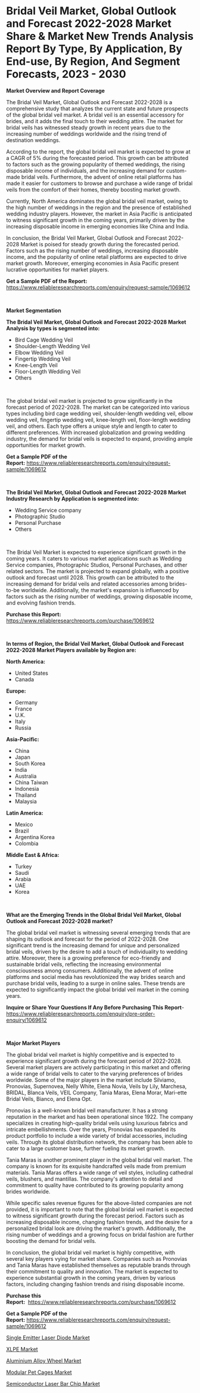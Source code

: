 <p><h1>Bridal Veil Market, Global Outlook and Forecast 2022-2028 Market Share & Market New Trends Analysis Report By Type, By Application, By End-use, By Region, And Segment Forecasts, 2023 - 2030</h1></p><p><strong>Market Overview and Report Coverage</strong></p>
<p><p>The Bridal Veil Market, Global Outlook and Forecast 2022-2028 is a comprehensive study that analyzes the current state and future prospects of the global bridal veil market. A bridal veil is an essential accessory for brides, and it adds the final touch to their wedding attire. The market for bridal veils has witnessed steady growth in recent years due to the increasing number of weddings worldwide and the rising trend of destination weddings.</p><p>According to the report, the global bridal veil market is expected to grow at a CAGR of 5% during the forecasted period. This growth can be attributed to factors such as the growing popularity of themed weddings, the rising disposable income of individuals, and the increasing demand for custom-made bridal veils. Furthermore, the advent of online retail platforms has made it easier for customers to browse and purchase a wide range of bridal veils from the comfort of their homes, thereby boosting market growth.</p><p>Currently, North America dominates the global bridal veil market, owing to the high number of weddings in the region and the presence of established wedding industry players. However, the market in Asia Pacific is anticipated to witness significant growth in the coming years, primarily driven by the increasing disposable income in emerging economies like China and India.</p><p>In conclusion, the Bridal Veil Market, Global Outlook and Forecast 2022-2028 Market is poised for steady growth during the forecasted period. Factors such as the rising number of weddings, increasing disposable income, and the popularity of online retail platforms are expected to drive market growth. Moreover, emerging economies in Asia Pacific present lucrative opportunities for market players.</p></p>
<p><strong>Get a Sample PDF of the Report:</strong> <a href="https://www.reliableresearchreports.com/enquiry/request-sample/1069612">https://www.reliableresearchreports.com/enquiry/request-sample/1069612</a></p>
<p>&nbsp;</p>
<p><strong>Market Segmentation</strong></p>
<p><strong>The Bridal Veil Market, Global Outlook and Forecast 2022-2028 Market Analysis by types is segmented into:</strong></p>
<p><ul><li>Bird Cage Wedding Veil</li><li>Shoulder-Length Wedding Veil</li><li>Elbow Wedding Veil</li><li>Fingertip Wedding Veil</li><li>Knee-Length Veil</li><li>Floor-Length Wedding Veil</li><li>Others</li></ul></p>
<p>&nbsp;</p>
<p><p>The global bridal veil market is projected to grow significantly in the forecast period of 2022-2028. The market can be categorized into various types including bird cage wedding veil, shoulder-length wedding veil, elbow wedding veil, fingertip wedding veil, knee-length veil, floor-length wedding veil, and others. Each type offers a unique style and length to cater to different preferences. With increased globalization and growing wedding industry, the demand for bridal veils is expected to expand, providing ample opportunities for market growth.</p></p>
<p><strong>Get a Sample PDF of the Report:</strong>&nbsp;<a href="https://www.reliableresearchreports.com/enquiry/request-sample/1069612">https://www.reliableresearchreports.com/enquiry/request-sample/1069612</a></p>
<p>&nbsp;</p>
<p><strong>The Bridal Veil Market, Global Outlook and Forecast 2022-2028 Market Industry Research by Application is segmented into:</strong></p>
<p><ul><li>Wedding Service company</li><li>Photographic Studio</li><li>Personal Purchase</li><li>Others</li></ul></p>
<p>&nbsp;</p>
<p><p>The Bridal Veil Market is expected to experience significant growth in the coming years. It caters to various market applications such as Wedding Service companies, Photographic Studios, Personal Purchases, and other related sectors. The market is projected to expand globally, with a positive outlook and forecast until 2028. This growth can be attributed to the increasing demand for bridal veils and related accessories among brides-to-be worldwide. Additionally, the market's expansion is influenced by factors such as the rising number of weddings, growing disposable income, and evolving fashion trends.</p></p>
<p><strong>Purchase this Report:</strong>&nbsp; <a href="https://www.reliableresearchreports.com/purchase/1069612">https://www.reliableresearchreports.com/purchase/1069612</a></p>
<p>&nbsp;</p>
<p><strong>In terms of Region, the Bridal Veil Market, Global Outlook and Forecast 2022-2028 Market Players available by Region are:</strong></p>
<p>
    <p> <strong> North America: </strong>
        <ul>
            <li>United States</li>
            <li>Canada</li>
        </ul>
        </p> 
    <p> <strong> Europe: </strong>
        <ul>
            <li>Germany</li>
            <li>France</li>
            <li>U.K.</li>
            <li>Italy</li>
            <li>Russia</li>
        </ul>
        </p> 
    <p> <strong> Asia-Pacific: </strong>
        <ul>
            <li>China</li>
            <li>Japan</li>
            <li>South Korea</li>
            <li>India</li>
            <li>Australia</li>
            <li>China Taiwan</li>
            <li>Indonesia</li>
            <li>Thailand</li>
            <li>Malaysia</li>
        </ul>
        </p> 
    <p> <strong> Latin America: </strong>
        <ul>
            <li>Mexico</li>
            <li>Brazil</li>
            <li>Argentina Korea</li>
            <li>Colombia</li>
        </ul>
        </p> 
    <p> <strong> Middle East & Africa: </strong>
        <ul>
            <li>Turkey</li>
            <li>Saudi</li>
            <li>Arabia</li>
            <li>UAE</li>
            <li>Korea</li>
        </ul>
    </p>
    </p>
<p>&nbsp;</p>
<p><strong>What are the Emerging Trends in the Global Bridal Veil Market, Global Outlook and Forecast 2022-2028 market?</strong></p>
<p><p>The global bridal veil market is witnessing several emerging trends that are shaping its outlook and forecast for the period of 2022-2028. One significant trend is the increasing demand for unique and personalized bridal veils, driven by the desire to add a touch of individuality to wedding attire. Moreover, there is a growing preference for eco-friendly and sustainable bridal veils, reflecting the increasing environmental consciousness among consumers. Additionally, the advent of online platforms and social media has revolutionized the way brides search and purchase bridal veils, leading to a surge in online sales. These trends are expected to significantly impact the global bridal veil market in the coming years.</p></p>
<p><strong>Inquire or Share Your Questions If Any Before Purchasing This Report</strong>- <a href="https://www.reliableresearchreports.com/enquiry/pre-order-enquiry/1069612">https://www.reliableresearchreports.com/enquiry/pre-order-enquiry/1069612</a></p>
<p>&nbsp;</p>
<p><strong>Major Market Players</strong></p>
<p><p>The global bridal veil market is highly competitive and is expected to experience significant growth during the forecast period of 2022-2028. Several market players are actively participating in this market and offering a wide range of bridal veils to cater to the varying preferences of brides worldwide. Some of the major players in the market include Silviamo, Pronovias, Supernovea, Nelly White, Elena Novia, Veils by Lily, Marchesa, BRIDAL, Blanca Veils, VEIL Company, Tania Maras, Elena Morar, Mari-ette Bridal Veils, Bianco, and Elena Opt.</p><p>Pronovias is a well-known bridal veil manufacturer. It has a strong reputation in the market and has been operational since 1922. The company specializes in creating high-quality bridal veils using luxurious fabrics and intricate embellishments. Over the years, Pronovias has expanded its product portfolio to include a wide variety of bridal accessories, including veils. Through its global distribution network, the company has been able to cater to a large customer base, further fueling its market growth.</p><p>Tania Maras is another prominent player in the global bridal veil market. The company is known for its exquisite handcrafted veils made from premium materials. Tania Maras offers a wide range of veil styles, including cathedral veils, blushers, and mantillas. The company's attention to detail and commitment to quality have contributed to its growing popularity among brides worldwide.</p><p>While specific sales revenue figures for the above-listed companies are not provided, it is important to note that the global bridal veil market is expected to witness significant growth during the forecast period. Factors such as increasing disposable income, changing fashion trends, and the desire for a personalized bridal look are driving the market's growth. Additionally, the rising number of weddings and a growing focus on bridal fashion are further boosting the demand for bridal veils.</p><p>In conclusion, the global bridal veil market is highly competitive, with several key players vying for market share. Companies such as Pronovias and Tania Maras have established themselves as reputable brands through their commitment to quality and innovation. The market is expected to experience substantial growth in the coming years, driven by various factors, including changing fashion trends and rising disposable income.</p></p>
<p><strong>Purchase this Report:</strong>&nbsp;&nbsp;<a href="https://www.reliableresearchreports.com/purchase/1069612">https://www.reliableresearchreports.com/purchase/1069612</a></p>
<p></p>
<p><strong>Get a Sample PDF of the Report:</strong>&nbsp;<a href="https://www.reliableresearchreports.com/enquiry/request-sample/1069612">https://www.reliableresearchreports.com/enquiry/request-sample/1069612</a></p>
<p><p><a href="https://www.reportprime.com/single-emitter-laser-diode-r4147">Single Emitter Laser Diode Market</a></p><p><a href="https://medium.com/@bretpacocha2023/xlpe-market-size-growth-forecast-2023-2030-398dfb3e97f8">XLPE Market</a></p><p><a href="https://medium.com/@v25590012/aluminium-alloy-wheel-market-size-growth-forecast-2023-2030-00a4cc7b857b">Aluminium Alloy Wheel Market</a></p><p><a href="https://www.linkedin.com/pulse/modular-pet-cages-market-challenges-opportunities-growth-gojoe/">Modular Pet Cages Market</a></p><p><a href="https://www.reportprime.com/semiconductor-laser-bar-chip-r4148">Semiconductor Laser Bar Chip Market</a></p></p>